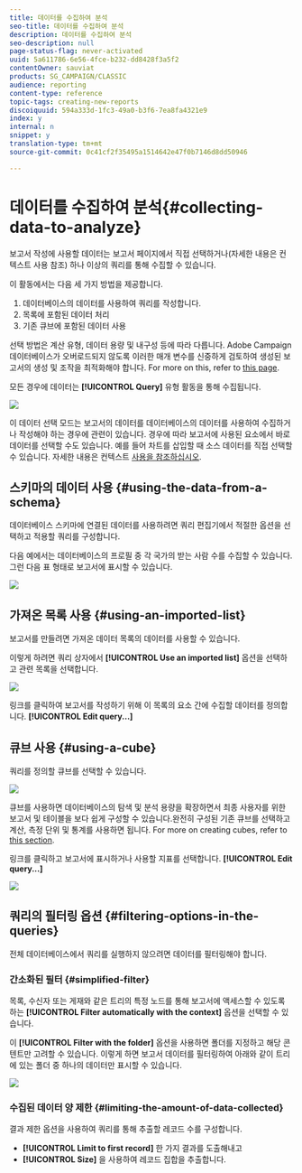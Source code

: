 ```yaml
---
title: 데이터를 수집하여 분석
seo-title: 데이터를 수집하여 분석
description: 데이터를 수집하여 분석
seo-description: null
page-status-flag: never-activated
uuid: 5a611786-6e56-4fce-b232-dd8428f3a5f2
contentOwner: sauviat
products: SG_CAMPAIGN/CLASSIC
audience: reporting
content-type: reference
topic-tags: creating-new-reports
discoiquuid: 594a333d-1fc3-49a0-b3f6-7ea8fa4321e9
index: y
internal: n
snippet: y
translation-type: tm+mt
source-git-commit: 0c41cf2f35495a1514642e47f0b7146d8dd50946

---
```



# 데이터를 수집하여 분석{#collecting-data-to-analyze}

보고서 작성에 사용할 데이터는 보고서 페이지에서 직접 선택하거나(자세한 내용은 컨텍스트 [](../../reporting/using/using-the-context.md)사용 참조) 하나 이상의 쿼리를 통해 수집할 수 있습니다.

이 활동에서는 다음 세 가지 방법을 제공합니다.

1. 데이터베이스의 데이터를 사용하여 쿼리를 작성합니다.
1. 목록에 포함된 데이터 처리
1. 기존 큐브에 포함된 데이터 사용

선택 방법은 계산 유형, 데이터 용량 및 내구성 등에 따라 다릅니다. Adobe Campaign 데이터베이스가 오버로드되지 않도록 이러한 매개 변수를 신중하게 검토하여 생성된 보고서의 생성 및 조작을 최적화해야 합니다. For more on this, refer to [this page](../../reporting/using/best-practices.md#optimizing-report-creation).

모든 경우에 데이터는 **[!UICONTROL Query]** 유형 활동을 통해 수집됩니다.

![](assets/reporting_query_edit.png)

이 데이터 선택 모드는 보고서의 데이터를 데이터베이스의 데이터를 사용하여 수집하거나 작성해야 하는 경우에 관련이 있습니다. 경우에 따라 보고서에 사용된 요소에서 바로 데이터를 선택할 수도 있습니다. 예를 들어 차트를 삽입할 때 소스 데이터를 직접 선택할 수 있습니다. 자세한 내용은 컨텍스트 [사용을 참조하십시오](../../reporting/using/using-the-context.md).

## 스키마의 데이터 사용 {#using-the-data-from-a-schema}

데이터베이스 스키마에 연결된 데이터를 사용하려면 쿼리 편집기에서 적절한 옵션을 선택하고 적용할 쿼리를 구성합니다.

다음 예에서는 데이터베이스의 프로필 중 각 국가의 받는 사람 수를 수집할 수 있습니다. 그런 다음 표 형태로 보고서에 표시할 수 있습니다.

![](assets/reporting_query_from_schema.png)

## 가져온 목록 사용 {#using-an-imported-list}

보고서를 만들려면 가져온 데이터 목록의 데이터를 사용할 수 있습니다.

이렇게 하려면 쿼리 상자에서 **[!UICONTROL Use an imported list]** 옵션을 선택하고 관련 목록을 선택합니다.

![](assets/reporting_query_from_list.png)

링크를 클릭하여 보고서를 작성하기 위해 이 목록의 요소 간에 수집할 데이터를 정의합니다. **[!UICONTROL Edit query...]**

## 큐브 사용 {#using-a-cube}

쿼리를 정의할 큐브를 선택할 수 있습니다.

![](assets/reporting_query_from_cube.png)

큐브를 사용하면 데이터베이스의 탐색 및 분석 용량을 확장하면서 최종 사용자를 위한 보고서 및 테이블을 보다 쉽게 구성할 수 있습니다.완전히 구성된 기존 큐브를 선택하고 계산, 측정 단위 및 통계를 사용하면 됩니다. For more on creating cubes, refer to [this section](../../reporting/using/about-cubes.md).

링크를 클릭하고 보고서에 표시하거나 사용할 지표를 선택합니다. **[!UICONTROL Edit query...]**

![](assets/reporting_query_from_cube_edit_query.png)

## 쿼리의 필터링 옵션 {#filtering-options-in-the-queries}

전체 데이터베이스에서 쿼리를 실행하지 않으려면 데이터를 필터링해야 합니다.

### 간소화된 필터 {#simplified-filter}

목록, 수신자 또는 게재와 같은 트리의 특정 노드를 통해 보고서에 액세스할 수 있도록 하는 **[!UICONTROL Filter automatically with the context]** 옵션을 선택할 수 있습니다.

이 **[!UICONTROL Filter with the folder]** 옵션을 사용하면 폴더를 지정하고 해당 콘텐트만 고려할 수 있습니다. 이렇게 하면 보고서 데이터를 필터링하여 아래와 같이 트리에 있는 폴더 중 하나의 데이터만 표시할 수 있습니다.

![](assets/reporting_control_folder.png)

### 수집된 데이터 양 제한 {#limiting-the-amount-of-data-collected}

결과 제한 옵션을 사용하여 쿼리를 통해 추출할 레코드 수를 구성합니다.

* **[!UICONTROL Limit to first record]** 한 가지 결과를 도출해내고
* **[!UICONTROL Size]** 을 사용하여 레코드 집합을 추출합니다.

